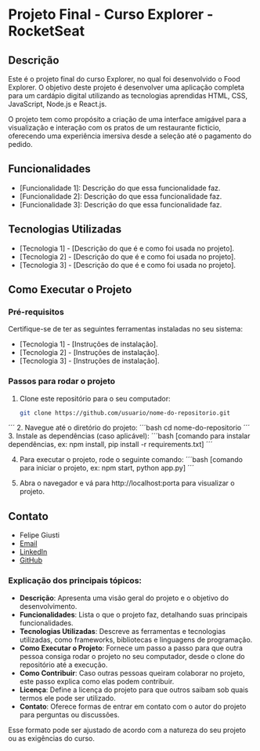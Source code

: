 # Projeto Final - Curso Explorer - RocketSeat

## Descrição

Este é o projeto final do curso Explorer, no qual foi desenvolvido o Food Explorer. O objetivo deste projeto é desenvolver uma aplicação completa para um cardápio digital utilizando as tecnologias aprendidas HTML, CSS, JavaScript, Node.js e React.js.

O projeto tem como propósito a criação de uma interface amigável para a visualização e interação com os pratos de um restaurante ficticio, oferecendo uma experiência imersiva desde a seleção até o pagamento do pedido.

## Funcionalidades

- [Funcionalidade 1]: Descrição do que essa funcionalidade faz.
- [Funcionalidade 2]: Descrição do que essa funcionalidade faz.
- [Funcionalidade 3]: Descrição do que essa funcionalidade faz.

## Tecnologias Utilizadas

- [Tecnologia 1] - [Descrição do que é e como foi usada no projeto].
- [Tecnologia 2] - [Descrição do que é e como foi usada no projeto].
- [Tecnologia 3] - [Descrição do que é e como foi usada no projeto].

## Como Executar o Projeto

### Pré-requisitos

Certifique-se de ter as seguintes ferramentas instaladas no seu sistema:

- [Tecnologia 1] - [Instruções de instalação].
- [Tecnologia 2] - [Instruções de instalação].
- [Tecnologia 3] - [Instruções de instalação].

### Passos para rodar o projeto

1. Clone este repositório para o seu computador:

   ```bash
   git clone https://github.com/usuario/nome-do-repositorio.git
  ´´´
2. Navegue até o diretório do projeto:
  ´´´bash
  cd nome-do-repositorio
  ´´´
3. Instale as dependências (caso aplicável):
  ´´´bash
  [comando para instalar dependências, ex: npm install, pip install -r requirements.txt]
  ´´´

4. Para executar o projeto, rode o seguinte comando:
  ´´´bash
  [comando para iniciar o projeto, ex: npm start, python app.py]
  ´´´

5. Abra o navegador e vá para http://localhost:porta para visualizar o projeto.

## Contato
 - Felipe Giusti
 - [Email](felipeegiusti@gmail.com)
 - [LinkedIn](in/felipegiusti2806)
 - [GitHub](https://github.com/felipegiusti)

### Explicação dos principais tópicos:

- **Descrição**: Apresenta uma visão geral do projeto e o objetivo do desenvolvimento.
- **Funcionalidades**: Lista o que o projeto faz, detalhando suas principais funcionalidades.
- **Tecnologias Utilizadas**: Descreve as ferramentas e tecnologias utilizadas, como frameworks, bibliotecas e linguagens de programação.
- **Como Executar o Projeto**: Fornece um passo a passo para que outra pessoa consiga rodar o projeto no seu computador, desde o clone do repositório até a execução.
- **Como Contribuir**: Caso outras pessoas queiram colaborar no projeto, este passo explica como elas podem contribuir.
- **Licença**: Define a licença do projeto para que outros saibam sob quais termos ele pode ser utilizado.
- **Contato**: Oferece formas de entrar em contato com o autor do projeto para perguntas ou discussões.

Esse formato pode ser ajustado de acordo com a natureza do seu projeto ou as exigências do curso.
